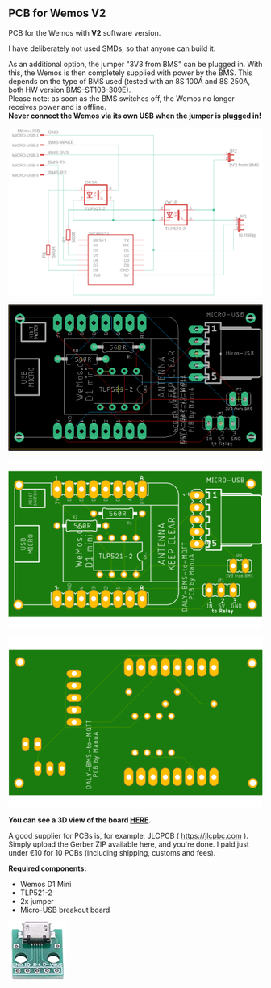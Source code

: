 <h2>PCB for Wemos V2</h2>

PCB for the Wemos with <b>V2</b> software version.

I have deliberately not used SMDs, so that anyone can build it.

As an additional option, the jumper "3V3 from BMS" can be plugged in. With this, the Wemos is then completely supplied with power by the BMS. This depends on the type of BMS used (tested with an 8S 100A and 8S 250A, both HW version BMS-ST103-309E). <br>
Please note: as soon as the BMS switches off, the Wemos no longer receives power and is offline.<br>
<b>Never connect the Wemos via its own USB when the jumper is plugged in!</b><br>

![DALY-BMS-to-MQTT_Schematic](DALY-BMS-to-MQTT_Schematic.png) 

![DALY-BMS-to-MQTT_Board](DALY-BMS-to-MQTT_Board.png) 

![DALY-BMS-to-MQTT_TopSide](DALY-BMS-to-MQTT_TopSide.png) 

![DALY-BMS-to-MQTT_BottomSide](DALY-BMS-to-MQTT_BottomSide.png) 

<b>You can see a 3D view of the board [HERE](https://a360.co/3ExD9Gi).</b>

A good supplier for PCBs is, for example, JLCPCB ( https://jlcpbc.com ). Simply upload the Gerber ZIP available here, and you're done. I paid just under €10 for 10 PCBs (including shipping, customs and fees).

<b>Required components:</b>
- Wemos D1 Mini
- TLP521-2
- 2x jumper
- Micro-USB breakout board

![Micro-USB_Breakout](Micro-USB_Breakout.jpg)
